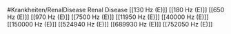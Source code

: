 #Krankheiten/RenalDisease
Renal Disease
[[130 Hz (E)]]
[[180 Hz (E)]]
[[650 Hz (E)]]
[[970 Hz (E)]]
[[7500 Hz (E)]]
[[11950 Hz (E)]]
[[40000 Hz (E)]]
[[150000 Hz (E)]]
[[524940 Hz (E)]]
[[689930 Hz (E)]]
[[752050 Hz (E)]]